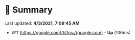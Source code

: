 # 📖 Summary
Last updated: **4/3/2021, 7:09:45 AM**

- `GET` [https://google.com](https://google.com) - **Up** (106ms)

